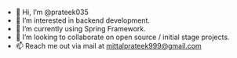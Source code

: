 - 👋 Hi, I’m @prateek035
- 👀 I’m interested in backend development.
- 🌱 I’m currently using Spring Framework.
- 💞️ I’m looking to collaborate on open source / initial stage projects.
- 📫 Reach me out via mail at mittalprateek999@gmail.com

<!---
prateek035/prateek035 is a ✨ special ✨ repository because its `README.md` (this file) appears on your GitHub profile.
You can click the Preview link to take a look at your changes.
--->
